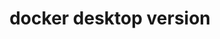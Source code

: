 ---
datafolder: desktop-cli
datafile: docker_desktop_version
title: docker desktop version
layout: cli
---